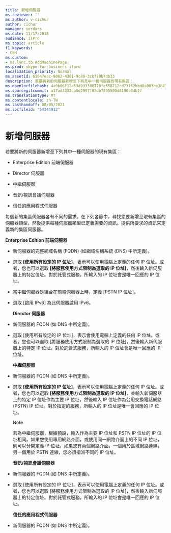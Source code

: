 ```yaml
---
title: 新增伺服器
ms.reviewer: ''
ms.author: v-cichur
author: cichur
manager: serdars
ms.date: 11/17/2018
audience: ITPro
ms.topic: article
f1.keywords:
- CSH
ms.custom:
- ms.lync.tb.AddMachinePage
ms.prod: skype-for-business-itpro
localization_priority: Normal
ms.assetid: 61647eac-9062-4381-9c80-3cbf70b7db33
description: 若要將新的伺服器新增至下列其中一種伺服器的現有集區：
ms.openlocfilehash: 4a0b06f12a53d933388770fe658712cd73162bbd0a003be38876e735c783b60d
ms.sourcegitcommit: a17ad3332ca5d2997f85db7835500d8190c34b2f
ms.translationtype: MT
ms.contentlocale: zh-TW
ms.lasthandoff: 08/05/2021
ms.locfileid: "54344912"
---
```

# <a name="add-server"></a>新增伺服器
 
若要將新的伺服器新增至下列其中一種伺服器的現有集區：
  
- Enterprise Edition 前端伺服器
    
- Director 伺服器
    
- 中繼伺服器
    
- 音訊/視訊會議伺服器
    
- 信任的應用程式伺服器
    
每個新的集區伺服器各有不同的需求。在下列各節中，尋找您要新增至現有集區的伺服器類型，然後提供每種伺服器類型已定義需要的資訊。提供所要求的資訊來定義新的集區伺服器。
  
 **Enterprise Edition 前端伺服器**
  
- 新伺服器的完整網域名稱 (FQDN) (如網域名稱系統 (DNS) 中所定義)。
    
- 選取 **[使用所有設定的 IP 位址]**，表示可以使用電腦上定義的任何 IP 位址。或者，您也可以選取 **[將服務使用方式限制為選取的 IP 位址]**，然後輸入新伺服器上的特定位址。對於託管式服務，所輸入的 IP 位址會是唯一回應的 IP 位址。
    
- 當中繼伺服器是組合在前端伺服器上時，定義 [PSTN IP 位址]。
    
- 選取 [啟用 IPv6] 為此伺服器啟用 IPv6。
    
  **Director 伺服器**
  
- 新伺服器的 FQDN (如 DNS 中所定義)。
    
- 選取 [使用所有設定的 IP 位址]，表示會使用電腦上定義的任何 IP 位址。或者，您也可以選取 [將服務使用方式限制為選取的 IP 位址]，然後輸入新伺服器上的特定 IP 位址。對於託管式服務，所輸入的 IP 位址會是唯一回應的 IP 位址。
    
  **中繼伺服器**
  
- 新伺服器的 FQDN (如 DNS 中所定義)。
    
- 選取 **[使用所有設定的 IP 位址]**，表示可以使用電腦上定義的任何 IP 位址。或者，您也可以選取 **[將服務使用方式限制為選取的 IP 位址]**，並輸入新伺服器上的特定 IP 位址作為主要 IP 位址，然後輸入 IP 位址作為公用交換電話網路 (PSTN) IP 位址。對於指定的服務，所輸入的 IP 位址是唯一會回應的 IP 位址。
    
    > [!NOTE]
    > 若為中繼伺服器，根據預設，輸入作為主要 IP 位址和 PSTN IP 位址的 IP 位址相同。如果您使用專用網路介面，或使用同一網路介面上的不同 IP 位址，則可以分開定義 IP 位址。如果您有兩個網路介面，一個用於區域網路連線，另一個用於 PSTN 連線，您必須指派不同的 IP 位址。 
  
  **音訊/視訊會議伺服器**
  
- 新伺服器的 FQDN (如 DNS 中所定義)。
    
- 選取 [使用所有設定的 IP 位址]，表示可以使用電腦上定義的任何 IP 位址。或者，您也可以選取 [將服務使用方式限制為選取的 IP 位址]，然後輸入新伺服器上的特定位址。對於託管式服務，所輸入的 IP 位址會是唯一回應的 IP 位址。
    
  **信任的應用程式伺服器**
  
- 新伺服器的 FQDN (如 DNS 中所定義)。
    

